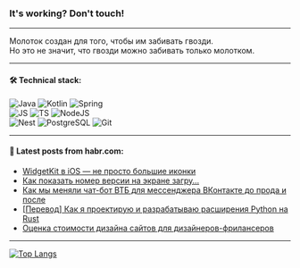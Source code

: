 ### It's working? Don't touch!

---
Молоток создан для того, чтобы им забивать гвозди. <br>
Но это не значит, что гвозди можно забивать только молотком.

---

#### 🛠️ Technical stack:

![Java](https://img.shields.io/badge/Java-informational?logo=Oracle&style=flat&logoColor=white&color=FF4500)
![Kotlin](https://img.shields.io/badge/Kotlin-informational?logo=Kotlin&style=flat&logoColor=white&color=774D97)
![Spring](https://img.shields.io/badge/SpringBoot-informational?logo=SpringBoot&style=flat&logoColor=white&color=6DB33F) <br>
![JS](https://img.shields.io/badge/JS-informational?logo=javaScript&style=flat&logoColor=black&color=F7Df1E)
![TS](https://img.shields.io/badge/TypeScript-informational?logo=typeScript&style=flat&logoColor=black&color=0667A8)
![NodeJS](https://img.shields.io/badge/NodeJS-informational?logo=node.js&style=flat&logoColor=white&color=70A760) <br>
![Nest](https://img.shields.io/badge/NestJS-informational?logo=NestJS&style=flat&logoColor=white&color=E0234E)
![PostgreSQL](https://img.shields.io/badge/PostgreSQL-informational?logo=PostgreSQL&style=flat&logoColor=white&color=DAA520)
![Git](https://img.shields.io/badge/Git-informational?logo=git&style=flat&logoColor=white&color=778899)

___

#### 💬 Latest posts from habr.com:

<!-- BLOG-POST-LIST:START -->
- [WidgetKit в iOS — не просто большие иконки](https://habr.com/ru/companies/surfstudio/articles/767332/?utm_source=habrahabr&utm_medium=rss&utm_campaign=767332)
- [Как показать номер версии на экране загру…](https://habr.com/ru/articles/767276/?utm_source=habrahabr&utm_medium=rss&utm_campaign=767276)
- [Как мы меняли чат-бот ВТБ для мессенджера ВКонтакте до прода и после](https://habr.com/ru/companies/vtb/articles/765362/?utm_source=habrahabr&utm_medium=rss&utm_campaign=765362)
- [[Перевод] Как я проектирую и разрабатываю расширения Python на Rust](https://habr.com/ru/articles/767254/?utm_source=habrahabr&utm_medium=rss&utm_campaign=767254)
- [Оценка стоимости дизайна сайтов для дизайнеров-фрилансеров](https://habr.com/ru/articles/767282/?utm_source=habrahabr&utm_medium=rss&utm_campaign=767282)
<!-- BLOG-POST-LIST:END -->

---
[![Top Langs](https://github-readme-stats-git-master-advtsetting-gmailcom.vercel.app/api/top-langs/?username=zloylis&langs_count=10&hide_title=false&title_color=e6edf3&size_weight=0.5&count_weight=0.5&layout=compact&hide_border=true&theme=dracula)](https://github.com/zloylis)

<!-- ![GitHub stats](https://github-readme-stats-git-master-advtsetting-gmailcom.vercel.app/api?username=zloylis&show_icons=true&hide_border=true&theme=dracula&hide_title=true&include_all_commits=true&count_private=true&hide=contribs&hide_rank=true) -->
